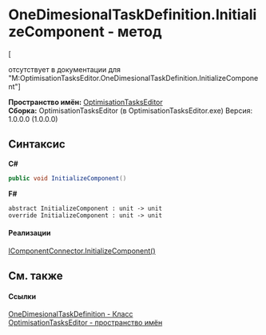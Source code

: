 # OneDimesionalTaskDefinition.InitializeComponent - метод
 

\[<summary> отсутствует в документации для "M:OptimisationTasksEditor.OneDimesionalTaskDefinition.InitializeComponent"\]

**Пространство имён:**&nbsp;<a href="N_OptimisationTasksEditor">OptimisationTasksEditor</a><br />**Сборка:**&nbsp;OptimisationTasksEditor (в OptimisationTasksEditor.exe) Версия: 1.0.0.0 (1.0.0.0)

## Синтаксис

**C#**<br />
``` C#
public void InitializeComponent()
```

**F#**<br />
``` F#
abstract InitializeComponent : unit -> unit 
override InitializeComponent : unit -> unit 
```


#### Реализации
<a href="http://msdn2.microsoft.com/ru-ru/library/ms603526" target="_blank">IComponentConnector.InitializeComponent()</a><br />

## См. также


#### Ссылки
<a href="T_OptimisationTasksEditor_OneDimesionalTaskDefinition">OneDimesionalTaskDefinition - Класс</a><br /><a href="N_OptimisationTasksEditor">OptimisationTasksEditor - пространство имён</a><br />